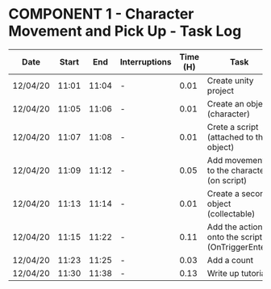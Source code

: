 # **COMPONENT 1 - Character Movement and Pick Up - Task Log**

Date | Start | End | Interruptions | Time (H) | Task
-----|-------|-----|---------------|----------|-----
12/04/20 | 11:01 | 11:04 | - | 0.01 | Create unity project
12/04/20 | 11:05 | 11:06 | - | 0.01 | Create an object (character)
12/04/20 | 11:07 | 11:08 | - | 0.01 | Crete a script (attached to the object)
12/04/20 | 11:09 | 11:12 | - | 0.05 | Add movement to the character (on script)
12/04/20 | 11:13 | 11:14 | - | 0.01 | Create a second object (collectable)
12/04/20 | 11:15 | 11:22 | - | 0.11 | Add the action onto the script (OnTriggerEnter)
12/04/20 | 11:23 | 11:25 | - | 0.03 | Add a count
12/04/20 | 11:30 | 11:38 | - | 0.13 | Write up tutorial
